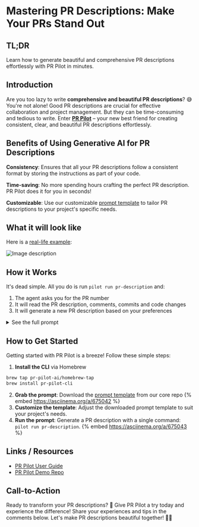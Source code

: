 # Mastering PR Descriptions: Make Your PRs Stand Out

## TL;DR
Learn how to generate beautiful and comprehensive PR descriptions effortlessly with PR Pilot in minutes.

## Introduction

Are you too lazy to write **comprehensive and beautiful PR descriptions**? 😅 You're not alone! Good PR descriptions are crucial for effective collaboration and project management. But they can be time-consuming and tedious to write. Enter **[PR Pilot](https://www.pr-pilot.ai)** – your new best friend for creating consistent, clear, and beautiful PR descriptions effortlessly.

## Benefits of Using Generative AI for PR Descriptions

**Consistency**: Ensures that all your PR descriptions follow a consistent format by storing the instructions as part of your code.

**Time-saving**: No more spending hours crafting the perfect PR description. PR Pilot does it for you in seconds!

**Customizable**: Use our customizable [prompt template](https://github.com/PR-Pilot-AI/core/blob/main/prompts/generate-pr-description.md.jinja2) to tailor PR descriptions to your project's specific needs.

## What it will look like

Here is a [real-life example](https://github.com/PR-Pilot-AI/pr-pilot/pull/210):

![Image description](https://dev-to-uploads.s3.amazonaws.com/uploads/articles/tvdwrdj98u0q8avofwdq.png)

## How it Works
It's dead simple. All you do is run `pilot run pr-description` and:
1. The agent asks you for the PR number
2. It will read the PR description, comments, commits and code changes
3. It will generate a new PR description based on your preferences

<details>
  <summary>See the full prompt</summary>
  <p>It's dead simple. All you do is run `pilot run pr-description` and:
1. The agent asks you for the PR number
2. It will read the PR description, comments, commits and code changes
3. It will generate a new PR description based on your preferences</p>
</details>

## How to Get Started

Getting started with PR Pilot is a breeze! Follow these simple steps:

1. **Install the CLI** via Homebrew

```bash
brew tap pr-pilot-ai/homebrew-tap
brew install pr-pilot-cli
```

2. **Grab the prompt**: Download the [prompt template](https://github.com/PR-Pilot-AI/core/blob/main/prompts/generate-pr-description.md.jinja2) from our core repo
   {% embed https://asciinema.org/a/675042 %}
3. **Customize the template**: Adjust the downloaded prompt template to suit your project's needs.
4. **Run the prompt**: Generate a PR description with a single command: `pilot run pr-description`.
   {% embed https://asciinema.org/a/675043 %}

## Links / Resources

- [PR Pilot User Guide](https://docs.pr-pilot.ai/user_guide.html)
- [PR Pilot Demo Repo](https://github.com/PR-Pilot-AI/demo)

## Call-to-Action

Ready to transform your PR descriptions? 🚀 Give PR Pilot a try today and experience the difference! Share your experiences and tips in the comments below. Let's make PR descriptions beautiful together! 💬✨

